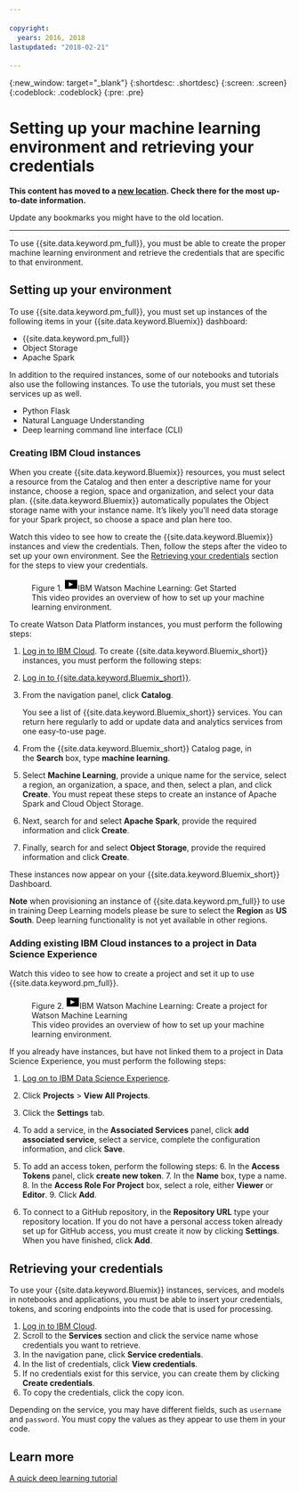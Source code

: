 ```yaml
---

copyright:
  years: 2016, 2018
lastupdated: "2018-02-21"

---
```

{:new_window: target="_blank"}
{:shortdesc: .shortdesc}
{:screen: .screen}
{:codeblock: .codeblock}
{:pre: .pre}

# Setting up your machine learning environment and retrieving your credentials

**This content has moved to a [new location](https://datascience.ibm.com/docs/content/analyze-data/ml_dlaas_getting_access.html). Check there for the most up-to-date information.**

Update any bookmarks you might have to the old location.


_____________


To use {{site.data.keyword.pm_full}}, you must be able to create the proper machine learning environment and retrieve the credentials that are specific to that environment.

## Setting up your environment

To use {{site.data.keyword.pm_full}}, you must set up instances of the following items in your {{site.data.keyword.Bluemix}} dashboard:

- {{site.data.keyword.pm_full}}
- Object Storage
- Apache Spark

In addition to the required instances, some of our notebooks and tutorials also use the following instances. To use the tutorials, you must set these services up as well.

- Python Flask
- Natural Language Understanding
- Deep learning command line interface (CLI)

### Creating IBM Cloud instances

When you create {{site.data.keyword.Bluemix}} resources, you must select a resource from the Catalog and then enter a descriptive name for your instance, choose a region, space and organization, and select your data plan. {{site.data.keyword.Bluemix}} automatically populates the Object storage name with your instance name. It’s likely you’ll need data storage for your Spark project, so choose a space and plan here too.

Watch this video to see how to create the {{site.data.keyword.Bluemix}} instances and view the credentials. Then, follow the steps after the video to set up your own environment. See the <a href="#retrieving-your-credentials">Retrieving your credentials</a> section for the steps to view your credentials.

<figure class="fignone" id="concept_bvb_fts_1cb__machinelearningsetup"><figcaption>Figure 1. <span class="ph"><a href="https://www.youtube.com/embed/fm8gqguFD9g?rel=0" rel="external" target="_blank" title="If you cannot access the video that is embedded in this page, you can access the video from the YouTube website. (Opens in a new tab or window)">    <img src="images/video.png" alt="Video icon"></a>IBM Watson Machine Learning: Get Started</span></figcaption>

<object height="315" data="https://www.youtube.com/embed/fm8gqguFD9g?rel=0" width="560">
<span>This video provides an overview of how to set up your machine learning environment.</span>
<param name="movie" value="https://www.youtube.com/embed/fm8gqguFD9g?rel=0">
<param name="allowFullScreen" value="true">
<param name="allowscriptaccess" value="always">
<param name="scale" value="noScale">
</object>
</figure>

To create Watson Data Platform instances, you must perform the following steps:

1. [Log in to IBM Cloud](https://console.ng.bluemix.net/?cm_sp=dw-bluemix-_-clouddataservices-_-devcenter).
To create {{site.data.keyword.Bluemix_short}} instances, you must perform the following steps:

1. [Log in to {{site.data.keyword.Bluemix_short}}](https://console.ng.bluemix.net/?cm_sp=dw-bluemix-_-clouddataservices-_-devcenter).
2. From the navigation panel, click **Catalog**.

   You see a list of {{site.data.keyword.Bluemix_short}} services. You can return here regularly to add or update data and analytics services from one easy-to-use page.

3. From the {{site.data.keyword.Bluemix_short}} Catalog page, in the **Search** box, type **machine learning**.
4. Select **Machine Learning**, provide a unique name for the service, select a region, an organization, a space, and then, select a plan, and click **Create**. You must repeat these steps to create an instance of Apache Spark and Cloud Object Storage.
3. Next, search for and select **Apache Spark**, provide the required information and click **Create**.
3. Finally, search for and select **Object Storage**, provide the required information and click **Create**.

These instances now appear on your {{site.data.keyword.Bluemix_short}} Dashboard.

**Note** when provisioning an instance of {{site.data.keyword.pm_full}} to use in training Deep Learning models please be sure to select the **Region** as **US South**.  Deep learning functionality is not yet available in other regions.

### Adding existing IBM Cloud instances to a project in Data Science Experience

Watch this video to see how to create a project and set it up to use {{site.data.keyword.pm_full}}.

<figure class="fignone" id="concept_bvb_fts_1cb__machinelprojectcreate"><figcaption>Figure 2. <span class="ph"><a href="https://www.youtube.com/embed/q3UYBirg4U4?rel=0" rel="external" target="_blank" title="If you cannot access the video that is embedded in this page, you can access the video from the YouTube website. (Opens in a new tab or window)">    <img src="images/video.png" alt="Video icon"></a>IBM Watson Machine Learning: Create a project for Watson Machine Learning</span></figcaption>

<object height="315" data="https://www.youtube.com/embed/q3UYBirg4U4?rel=0" width="560">
<span>This video provides an overview of how to set up your machine learning environment.</span>
<param name="movie" value="https://www.youtube.com/embed/q3UYBirg4U4?rel=0">
<param name="allowFullScreen" value="true">
<param name="allowscriptaccess" value="always">
<param name="scale" value="noScale">
</object>
</figure>

If you already have instances, but have not linked them to a project in Data Science Experience, you must perform the following steps:

1. [Log on to IBM Data Science Experience](https://datascience.ibm.com).
2. Click **Projects** > **View All Projects**.
3. Click the **Settings** tab.
4. To add a service, in the **Associated Services** panel, click **add associated service**, select a service, complete the configuration information, and click **Save**.
5. To add an access token, perform the following steps:
   6. In the **Access Tokens** panel, click **create new token**.
   7. In the **Name** box, type a name.
   8. In the **Access Role For Project** box, select a role, either **Viewer** or **Editor**.
   9. Click **Add**.

6. To connect to a GitHub repository, in the **Repository URL** type your repository location. If you do not have a personal access token already set up for GitHub access, you must create it now by clicking **Settings**. When you have finished, click **Add**.

## Retrieving your credentials

To use your {{site.data.keyword.Bluemix}} instances, services, and models in notebooks and applications, you must be able to insert your credentials, tokens, and scoring endpoints into the code that is used for processing.

1. [Log in to IBM Cloud](https://console.ng.bluemix.net/?cm_sp=dw-bluemix-_-clouddataservices-_-devcenter).
2. Scroll to the **Services** section and click the service name whose credentials you want to retrieve.
3. In the navigation pane, click **Service credentials**.
4. In the list of credentials, click **View credentials**.
5. If no credentials exist for this service, you can create them by clicking **Create credentials**.
6. To copy the credentials, click the copy icon.

Depending on the service, you may have different fields, such as `username` and `password`. You must copy the values as they appear to use them in your code.

## Learn more

[A quick deep learning tutorial](https://www.ibm.com/blogs/watson/2016/10/quick-deep-learning-tutorial/)


